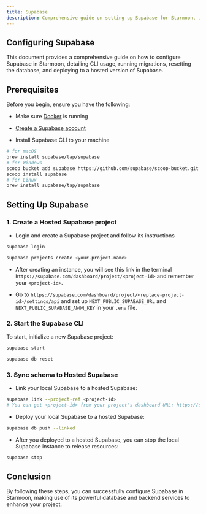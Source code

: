 ```yaml
---
title: Supabase
description: Comprehensive guide on setting up Supabase for Starmoon, including CLI usage, migrations, database reset, and deployment.
---
```


## Configuring Supabase

This document provides a comprehensive guide on how to configure Supabase in Starmoon, detailing CLI usage, running migrations, resetting the database, and deploying to a hosted version of Supabase.

## Prerequisites

Before you begin, ensure you have the following:

- Make sure [Docker](https://docs.docker.com/get-started/get-docker/) is running

- [Create a Supabase account](https://supabase.com/dashboard/sign-up)

- Install Supabase CLI to your machine

```bash
# for macOS
brew install supabase/tap/supabase
# for Windows
scoop bucket add supabase https://github.com/supabase/scoop-bucket.git
scoop install supabase
# for Linux
brew install supabase/tap/supabase
```

## Setting Up Supabase

### 1. Create a Hosted Supabase project

- Login and create a Supabase project and follow its instructions

```bash
supabase login
```

```bash
supabase projects create <your-project-name>
```

- After creating an instance, you will see this link in the terminal `https://supabase.com/dashboard/project/<project-id>` and remember your `<project-id>`.

- Go to `https://supabase.com/dashboard/project/<replace-project-id>/settings/api` and set up `NEXT_PUBLIC_SUPABASE_URL` and `NEXT_PUBLIC_SUPABASE_ANON_KEY` in your `.env` file.

### 2. Start the Supabase CLI

To start, initialize a new Supabase project:

```bash
supabase start
```

```bash
supabase db reset
```

### 3. Sync schema to Hosted Supabase

- Link your local Supabase to a hosted Supabase:

```bash
supabase link --project-ref <project-id>
# You can get <project-id> from your project's dashboard URL: https://supabase.com/dashboard/project/<project-id>
```

- Deploy your local Supabase to a hosted Supabase:

```bash
supabase db push --linked
```

- After you deployed to a hosted Supabase, you can stop the local Supabase instance to release resources:

```bash
supabase stop
```

## Conclusion

By following these steps, you can successfully configure Supabase in Starmoon, making use of its powerful database and backend services to enhance your project.
